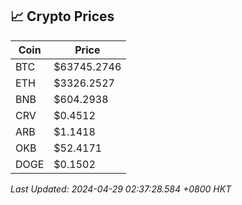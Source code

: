 ## 📈 Crypto Prices

| Coin | Price |
| ---- | ----- |
| BTC | $63745.2746 |
| ETH | $3326.2527 |
| BNB | $604.2938 |
| CRV | $0.4512 |
| ARB | $1.1418 |
| OKB | $52.4171 |
| DOGE | $0.1502 |

_Last Updated: 2024-04-29 02:37:28.584 +0800 HKT_